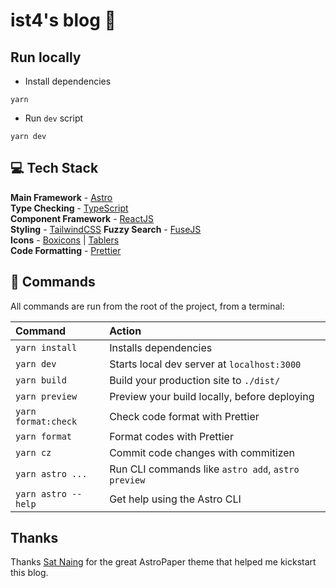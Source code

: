 # ist4's blog 📄

## Run locally

- Install dependencies
```
yarn
```

- Run `dev` script
```
yarn dev
```

## 💻 Tech Stack

**Main Framework** - [Astro](https://astro.build/)  
**Type Checking** - [TypeScript](https://www.typescriptlang.org/)  
**Component Framework** - [ReactJS](https://reactjs.org/)  
**Styling** - [TailwindCSS](https://tailwindcss.com/)
**Fuzzy Search** - [FuseJS](https://fusejs.io/)  
**Icons** - [Boxicons](https://boxicons.com/) | [Tablers](https://tabler-icons.io/)  
**Code Formatting** - [Prettier](https://prettier.io/)

## 🧞 Commands

All commands are run from the root of the project, from a terminal:

| Command                | Action                                             |
| :--------------------- | :------------------------------------------------- |
| `yarn install`          | Installs dependencies                             |
| `yarn dev`              | Starts local dev server at `localhost:3000`       |
| `yarn build`            | Build your production site to `./dist/`           |
| `yarn preview`          | Preview your build locally, before deploying      |
| `yarn format:check`     | Check code format with Prettier                   |
| `yarn format`           | Format codes with Prettier                        |
| `yarn cz`               | Commit code changes with commitizen               |
| `yarn astro ...`        | Run CLI commands like `astro add`, `astro preview`|
| `yarn astro --help`     | Get help using the Astro CLI                      |

## Thanks

Thanks [Sat Naing](https://satnaing.dev) for the great AstroPaper theme that helped me kickstart this blog.
